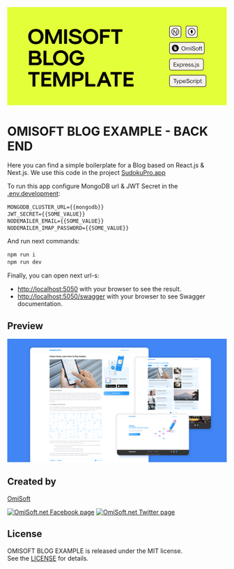 <img src="./images/cover.png" alt="OMISOFT BLOG EXAMPLE - BACK END" width="800">

# OMISOFT BLOG EXAMPLE - BACK END

Here you can find a simple boilerplate for a Blog based on React.js & Next.js. We use this code in the project [SudokuPro.app](https://sudokupro.app)

To run this app configure MongoDB url & JWT Secret in the [.env.development](./.env.development):

```
MONGODB_CLUSTER_URL={{mongodb}}
JWT_SECRET={{SOME_VALUE}}
NODEMAILER_EMAIL={{SOME_VALUE}}
NODEMAILER_IMAP_PASSWORD={{SOME_VALUE}}
```

And run next commands:

```bash
npm run i
npm run dev
```

Finally, you can open next url-s:
- [http://localhost:5050](http://localhost:5050) with your browser to see the result.
- [http://localhost:5050/swagger](http://localhost:5050/swagger) with your browser to see Swagger documentation.

## Preview

<img src="./images/screen.png" alt="Preview" width="800">

## Created by
[OmiSoft](https://omisoft.net/?utm_source=github&utm_medium=social)

[![OmiSoft.net Facebook page][1.1]][1]
[![OmiSoft.net Twitter page][2.1]][2]

[1]: http://www.facebook.com/omisoftnet
[2]: http://www.twitter.com/omisoftnet

[1.1]: http://i.imgur.com/fep1WsG.png (OmiSoft.net Facebook page)
[2.1]: http://i.imgur.com/wWzX9uB.png (OmiSoft.net Twitter page)

## License
OMISOFT BLOG EXAMPLE is released under the MIT license.  
See the [LICENSE](./LICENSE.md) for details.